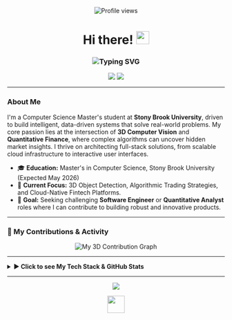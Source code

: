 <p align="center">
  <img src="https://komarev.com/ghpvc/?username=preethamdandu&label=Profile%20Views&color=0e75b6&style=flat-square" alt="Profile views"/>
</p>

<h1 align="center">
  Hi there! 
  <img src="https://media.giphy.com/media/hvRJCLFzcasrR4ia7z/giphy.gif" width="30px"/>
</h1>

<h3 align="center">
  <img src="https://readme-typing-svg.herokuapp.com?font=Fira+Code&size=25&duration=4000&color=58A6FF&center=true&vCenter=true&width=600&lines=Preetham+Dandu;CS+Masters+Student+%40+Stony+Brook;Machine+Learning+%26+3D+Vision+Researcher;Aspiring+Quantitative+Developer" alt="Typing SVG" />
</h3>

<p align="center">
  <a href="mailto:preethamdandu8@gmail.com"><img src="https://img.shields.io/badge/Gmail-D14836?style=for-the-badge&logo=gmail&logoColor=white" /></a>
  <a href="https://www.linkedin.com/in/your-linkedin-username/"><img src="https://img.shields.io/badge/LinkedIn-0077B5?style=for-the-badge&logo=linkedin&logoColor=white" /></a>
</p>

---

### About Me
I'm a Computer Science Master's student at **Stony Brook University**, driven to build intelligent, data-driven systems that solve real-world problems. My core passion lies at the intersection of **3D Computer Vision** and **Quantitative Finance**, where complex algorithms can uncover hidden market insights. I thrive on architecting full-stack solutions, from scalable cloud infrastructure to interactive user interfaces.

- 🎓 **Education:** Master's in Computer Science, Stony Brook University (Expected May 2026)
- 🔭 **Current Focus:** 3D Object Detection, Algorithmic Trading Strategies, and Cloud-Native Fintech Platforms.
- 🌱 **Goal:** Seeking challenging **Software Engineer** or **Quantitative Analyst** roles where I can contribute to building robust and innovative products.

---

### 🚀 My Contributions & Activity

<p align="center">
  <img src="https://github-profile-3d-contrib.vercel.app/api?username=preethamdandu&theme=tokyo-night" alt="My 3D Contribution Graph"/>
</p>

---

<details>
  <summary><b>▶ Click to see My Tech Stack & GitHub Stats</b></summary>
  
  ### 💻 My Tech Stack
  <p align="center">
    <a href="#"><img alt="Python" src="https://img.shields.io/badge/Python-3776AB?style=for-the-badge&logo=python&logoColor=white"></a>
    <a href="#"><img alt="React" src="https://img.shields.io/badge/React-20232A?style=for-the-badge&logo=react&logoColor=61DAFB"></a>
    <a href="#"><img alt="PyTorch" src="https://img.shields.io/badge/PyTorch-EE4C2C?style=for-the-badge&logo=pytorch&logoColor=white"></a>
    </p>
  
  ### 📊 My GitHub Stats
  <p align="center">
    <img align="center" src="https://github-readme-stats.vercel.app/api?username=preethamdandu&show_icons=true&locale=en&theme=tokyonight" alt="preethamdandu's GitHub stats" />
    <br/>
    <img align="center" src="https://github-readme-stats.vercel.app/api/top-langs?username=preethamdandu&layout=compact&langs_count=8&theme=tokyonight" alt="preethamdandu's top languages" />
  </p>

</details>

---

<p align="center">
  <img src="https://raw.githubusercontent.com/Trilokia/Trilokia/379277808b6145041530756a1523c8a4c0753556/assets/images/footer_header.svg" />
</p>
<p align="center">
  <img src="https://cultofthepartyparrot.com/parrots/hd/githubparrot.gif" width="40" height="40"/>
</p>
